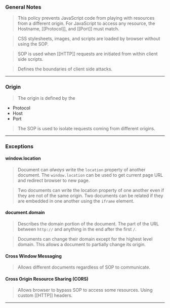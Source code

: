 
### General Notes

> This policy prevents JavaScript code from playing with resources from a different origin.
> For JavaScript to access any resource, the Hostname, [[Protocol]], and [[Port]] must match.

> CSS stylesheets, images, and scripts are loaded by browser without using the SOP.

> SOP is used when [[HTTP]] requests are initiated from within client side scripts.

> Defines the boundaries of client side attacks.

---

### Origin

>The origin is defined by the 
* Protocol
* Host
* Port

> The SOP is used to isolate requests coming from different origins.

---

### Exceptions 

#### window.location

> Document can *always* write the `location` property of another document.
> The `window.location` can be used to get current page URL and redirect browser to new page.

> Two documents can write the location property of one another even if they are not of the same origin.
> Two documents can be related if they are embedded in one another using the `iframe` element.

#### document.domain

> Describes the domain portion of the document. The part of the URL between `http://` and anything in the end after the first `/`.

> Documents can change their domain except for the highest level domain. This allows a document to partially change its origin.

#### Cross Window Messaging

> Allows different documents regardless of SOP to communicate.

#### Cross Origin Resource Sharing (CORS)

> Allows browser to bypass SOP to access some resources.
> Using custom [[HTTP]] headers.

---



